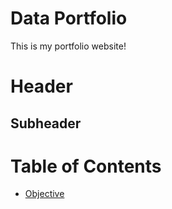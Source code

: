 # Data Portfolio

This is my portfolio website!


# Header 


## Subheader 

# Table of Contents

- [Objective](#Objective)

